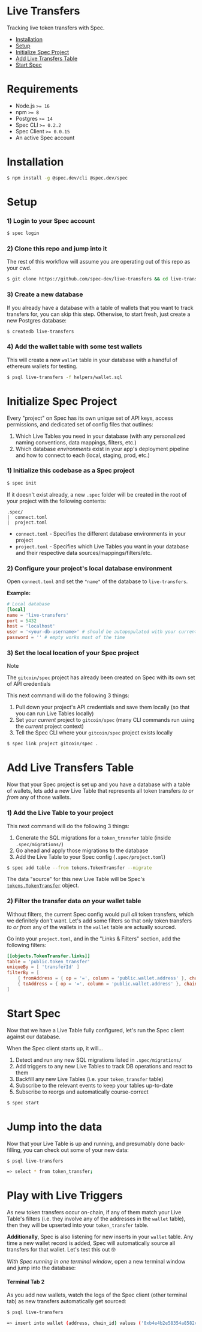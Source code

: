 # Live Transfers

Tracking live token transfers with Spec.

* [Installation](#installation)
* [Setup](#setup)
* [Initialize Spec Project](#initialize-spec-project)
* [Add Live Transfers Table](#add-live-transfers-table)
* [Start Spec](#start-spec)

# Requirements

* Node.js `>= 16`
* npm `>= 8`
* Postgres `>= 14`
* Spec CLI `>= 0.2.2`
* Spec Client `>= 0.0.15`
* An active Spec account

# Installation

```bash
$ npm install -g @spec.dev/cli @spec.dev/spec
```

# Setup 

### 1) Login to your Spec account

```bash
$ spec login
```

### 2) Clone this repo and jump into it

The rest of this workflow will assume you are operating out of this repo as your cwd.

```bash
$ git clone https://github.com/spec-dev/live-transfers && cd live-transfers
```

### 3) Create a new database

If you already have a database with a table of wallets that you want to track transfers for, you can skip this step. Otherwise, to start fresh, just create a new Postgres database:

```bash
$ createdb live-transfers
```

### 4) Add the wallet table with some test wallets

This will create a new `wallet` table in your database with a handful of ethereum wallets for testing.

```bash
$ psql live-transfers -f helpers/wallet.sql
```

# Initialize Spec Project

Every "project" on Spec has its own unique set of API keys, access permissions, and dedicated set of config files that outlines:

1. Which Live Tables you need in your database (with any personalized naming conventions, data mappings, filters, etc.)
2. Which database _environments_ exist in your app's deployment pipeline and how to connect to each (local, staging, prod, etc.)

### 1) Initialize this codebase as a Spec project

```bash
$ spec init
```

If it doesn't exist already, a new `.spec` folder will be created in the root of your project with the following contents:

```
.spec/
|  connect.toml
|  project.toml
```

* `connect.toml` - Specifies the different database environments in your project
* `project.toml` - Specifies which Live Tables you want in your database and their respective data sources/mappings/filters/etc.

### 2) Configure your project's local database environment

Open `connect.toml` and set the `"name"` of the database to `live-transfers`.

**Example:**<br>
```toml
# Local database
[local]
name = 'live-transfers'
port = 5432
host = 'localhost'
user = '<your-db-username>' # should be autopopulated with your current db user
password = '' # empty works most of the time
```

### 3) Set the local location of your Spec project

> [!NOTE]
> The `gitcoin/spec` project has already been created on Spec with its own set of API credentials 

This next command will do the following 3 things:

1. Pull down your project's API credentials and save them locally (so that you can run Live Tables locally)
2. Set your _current_ project to `gitcoin/spec` (many CLI commands run using the _current_ project context)
3. Tell the Spec CLI where your `gitcoin/spec` project exists locally

```bash
$ spec link project gitcoin/spec .
```

# Add Live Transfers Table

Now that your Spec project is set up and you have a database with a table of wallets, lets add a new Live Table that represents all token transfers _to or from_ any of those wallets.

### 1) Add the Live Table to your project

This next command will do the following 3 things:

1. Generate the SQL migrations for a `token_transfer` table (inside `.spec/migrations/`)
2. Go ahead and apply those migrations to the database
3. Add the Live Table to your Spec config (`.spec/project.toml`) 

```bash
$ spec add table --from tokens.TokenTransfer --migrate
```

The data "source" for this new Live Table will be Spec's [`tokens.TokenTransfer`](https://spec.dev/tokens/live-object/94aada66-70f5-4785-85b7-88d23b53812d) object. 

### 2) Filter the transfer data _on_ your wallet table

Without filters, the current Spec config would pull _all_ token transfers, which we definitely don't want. Let's add some filters so that only token transfers _to or from_ any of the wallets in the `wallet` table are actually sourced.

Go into your `project.toml`, and in the "Links & Filters" section, add the following filters:

```toml
[[objects.TokenTransfer.links]]
table = 'public.token_transfer'
uniqueBy = [ 'transferId' ]
filterBy = [
	{ fromAddress = { op = '=', column = 'public.wallet.address' }, chainId = { op = '=', column = 'public.wallet.chain_id' } },
	{ toAddress = { op = '=', column = 'public.wallet.address' }, chainId = { op = '=', column = 'public.wallet.chain_id' } },
]
```

# Start Spec

Now that we have a Live Table fully configured, let's run the Spec client against our database.

When the Spec client starts up, it will...

1. Detect and run any new SQL migrations listed in `.spec/migrations/`
2. Add triggers to any new Live Tables to track DB operations and react to them
3. Backfill any new Live Tables (i.e. your `token_transfer` table)
4. Subscribe to the relevant events to keep your tables up-to-date
5. Subscribe to reorgs and automatically course-correct

```bash
$ spec start
```

# Jump into the data

Now that your Live Table is up and running, and presumably done back-filling, you can check out some of your new data:

```bash
$ psql live-transfers

=> select * from token_transfer;
``` 

# Play with Live Triggers

As new token transfers occur on-chain, if any of them match your Live Table's filters (i.e. they involve any of the addresses in the `wallet` table), then they will be upserted into your `token_transfer` table.

**Additionally**, Spec is also listening for new inserts in your `wallet` table. Any time a new wallet record is added, Spec will automatically source all transfers for that wallet. Let's test this out 🤓

_With Spec running in one terminal window_, open a new terminal window and jump into the database:

#### Terminal Tab 2

As you add new wallets, watch the logs of the Spec client (other terminal tab) as new transfers automatically get sourced:

```bash
$ psql live-transfers

=> insert into wallet (address, chain_id) values ('0xb4e4b2e58354a8582c7edf81c5725d49774e213a', '1');
```